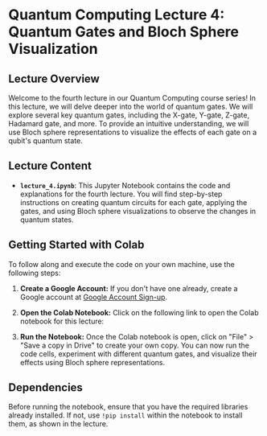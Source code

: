 # Quantum Computing Lecture 4: Quantum Gates and Bloch Sphere Visualization

## Lecture Overview

Welcome to the fourth lecture in our Quantum Computing course series! In this lecture, we will delve deeper into the world of quantum gates. We will explore several key quantum gates, including the X-gate, Y-gate, Z-gate, Hadamard gate, and more. To provide an intuitive understanding, we will use Bloch sphere representations to visualize the effects of each gate on a qubit's quantum state.

## Lecture Content

- **`lecture_4.ipynb`**: This Jupyter Notebook contains the code and explanations for the fourth lecture. You will find step-by-step instructions on creating quantum circuits for each gate, applying the gates, and using Bloch sphere visualizations to observe the changes in quantum states.

## Getting Started with Colab

To follow along and execute the code on your own machine, use the following steps:

1. **Create a Google Account:** If you don't have one already, create a Google account at [Google Account Sign-up](https://accounts.google.com/signup).

2. **Open the Colab Notebook:** Click on the following link to open the Colab notebook for this lecture:

3. **Run the Notebook:** Once the Colab notebook is open, click on "File" > "Save a copy in Drive" to create your own copy. You can now run the code cells, experiment with different quantum gates, and visualize their effects using Bloch sphere representations.

## Dependencies

Before running the notebook, ensure that you have the required libraries already installed. If not, use `!pip install` within the notebook to install them, as shown in the lecture.
